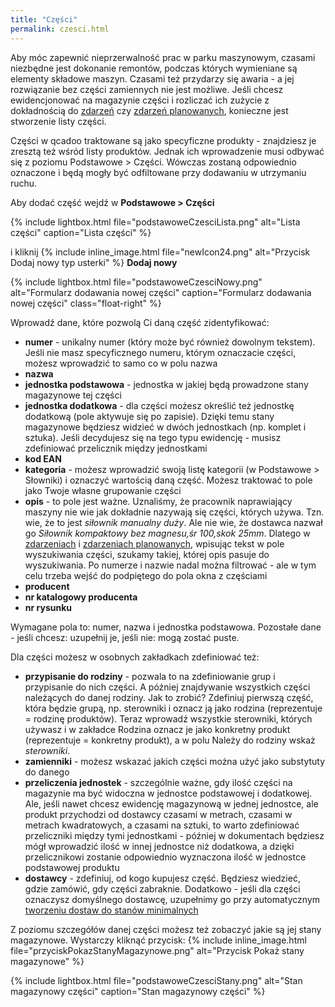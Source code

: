 ```yaml
---
title: "Części"
permalink: czesci.html
---
```


Aby móc zapewnić nieprzerwalność prac w parku maszynowym, czasami niezbędne jest dokonanie remontów, podczas których wymieniane są elementy składowe maszyn. Czasami też przydarzy się awaria - a jej rozwiązanie bez części zamiennych nie jest możliwe. Jeśli chcesz ewidencjonować na magazynie części i rozliczać ich zużycie z dokładnością do [zdarzeń](/zdarzenia) czy [zdarzeń planowanych](/zdarzenia-planowane), konieczne jest stworzenie listy części.

Części w qcadoo traktowane są jako specyficzne produkty - znajdziesz je zresztą też wśród listy produktów. Jednak ich wprowadzenie musi odbywać się z poziomu Podstawowe > Części. Wówczas zostaną odpowiednio oznaczone i będą mogły być odfiltowane przy dodawaniu w utrzymaniu ruchu.

Aby dodać część wejdź w **Podstawowe > Części** 

{% include lightbox.html file="podstawoweCzesciLista.png" alt="Lista części" caption="Lista części" %}

i kliknij {% include inline_image.html file="newIcon24.png" alt="Przycisk Dodaj nowy typ usterki" %} **Dodaj nowy**

{% include lightbox.html file="podstawoweCzesciNowy.png" alt="Formularz dodawania nowej części" caption="Formularz dodawania nowej części" class="float-right" %}

Wprowadź dane, które pozwolą Ci daną część zidentyfikować:
- **numer** - unikalny numer (który może być również dowolnym tekstem). Jeśli nie masz specyficznego numeru, którym oznaczacie części, możesz wprowadzić to samo co w polu nazwa
- **nazwa**
- **jednostka podstawowa** - jednostka w jakiej będą prowadzone stany magazynowe tej części
- **jednostka dodatkowa** - dla części możesz określić też jednostkę dodatkową (pole aktywuje się po zapisie). Dzięki temu stany magazynowe będziesz widzieć w dwóch jednostkach (np. komplet i sztuka). Jeśli decydujesz się na tego typu ewidencję - musisz zdefiniować przelicznik między jednostkami
- **kod EAN**
- **kategoria** - możesz wprowadzić swoją listę kategorii (w Podstawowe > Słowniki) i oznaczyć wartością daną część. Możesz traktować to pole jako Twoje własne grupowanie części
- **opis** - to pole jest ważne. Uznaliśmy, że pracownik naprawiający maszyny nie wie jak dokładnie nazywają się części, których używa. Tzn. wie, że to jest _siłownik manualny duży_. Ale nie wie, że dostawca nazwał go _Siłownik kompaktowy bez magnesu,śr 100,skok 25mm_. Dlatego w [zdarzeniach](/zdarzenia) i [zdarzeniach planowanych](/zdarzenia-planowane), wpisując tekst w pole wyszukiwania części, szukamy takiej, której opis pasuje do wyszukiwania. Po numerze i nazwie nadal można filtrować - ale w tym celu trzeba wejść do podpiętego do pola okna z częściami
- **producent**
- **nr katalogowy producenta**
- **nr rysunku**

Wymagane pola to: numer, nazwa i jednostka podstawowa. Pozostałe dane - jeśli chcesz: uzupełnij je, jeśli nie: mogą zostać puste.

Dla części możesz w osobnych zakładkach zdefiniować też:
- **przypisanie do rodziny** - pozwala to na zdefiniowanie grup i przypisanie do nich części. A później znajdywanie wszystkich części należących do danej rodziny. Jak to zrobić? Zdefiniuj pierwszą część, która będzie grupą, np. sterowniki i oznacz ją jako rodzina (reprezentuje = rodzinę produktów). Teraz wprowadź wszystkie sterowniki, których używasz i w zakładce Rodzina oznacz je jako konkretny produkt (reprezentuje = konkretny produkt), a w polu Należy do rodziny wskaż _sterowniki_.
- **zamienniki** - możesz wskazać jakich części można użyć jako substytuty do danego
- **przeliczenia jednostek** - szczególnie ważne, gdy ilość części na magazynie ma być widoczna w jednostce podstawowej i dodatkowej. Ale, jeśli nawet chcesz ewidencję magazynową w jednej jednostce, ale produkt przychodzi od dostawcy czasami w metrach, czasami w metrach kwadratowych, a czasami na sztuki, to warto zdefiniować przeliczniki między tymi jednostkami - później w dokumentach będziesz mógł wprowadzić ilość w innej jednostce niż dodatkowa, a dzięki przelicznikowi zostanie odpowiednio wyznaczona ilość w jednostce podstawowej produktu
- **dostawcy** - zdefiniuj, od kogo kupujesz część. Będziesz wiedzieć, gdzie zamówić, gdy części zabraknie. Dodatkowo - jeśli dla części oznaczysz domyślnego dostawcę, uzupełnimy go przy automatycznym [tworzeniu dostaw do stanów minimalnych](/dostawy.html#generowanie-dostawy-do-stanów-minimalnych)

Z poziomu szczegółów danej części możesz też zobaczyć jakie są jej stany magazynowe. Wystarczy kliknąć przycisk: {% include inline_image.html file="przyciskPokazStanyMagazynowe.png" alt="Przycisk Pokaż stany magazynowe" %}

{% include lightbox.html file="podstawoweCzesciStany.png" alt="Stan magazynowy części" caption="Stan magazynowy części" %}